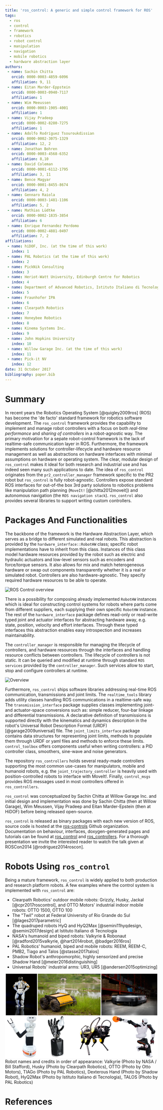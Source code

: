 ```yaml
---
title: 'ros_control: A generic and simple control framework for ROS'
tags:
  - ros
  - control
  - framework
  - robotics
  - robot control
  - manipulation
  - navigation
  - mobile robotics
  - hardware abstraction layer  
authors:
 - name: Sachin Chitta
   orcid: 0000-0003-4859-6096
   affiliation: 9, 11
 - name: Eitan Marder-Eppstein
   orcid: 0000-0003-0940-7117
   affiliation: 1
 - name: Wim Meeussen
   orcid: 0000-0003-1905-4001
   affiliation: 1
 - name: Vijay Pradeep
   orcid: 0000-0002-8280-7275
   affiliation: 1
 - name: Adolfo Rodríguez Tsouroukdissian
   orcid: 0000-0002-3075-1329
   affiliation: 12, 2
 - name: Jonathan Bohren
   orcid: 0000-0003-4568-6352
   affiliation: 8,10
 - name: David Coleman
   orcid: 0000-0001-6112-1795
   affiliation: 3, 11
 - name: Bence Magyar
   orcid: 0000-0001-8455-8674
   affiliation: 4, 2
 - name: Gennaro Raiola
   orcid: 0000-0003-1481-1106
   affiliation: 5, 2
 - name: Mathias Lüdtke
   orcid: 0000-0002-1835-3854
   affiliation: 6
 - name: Enrique Fernandez Perdomo
   orcid: 0000-0002-4881-0497
   affiliation: 7, 2
affiliations:
 - name: hiDOF, Inc. (at the time of this work)
   index: 1
 - name: PAL Robotics (at the time of this work)
   index: 2
 - name: PickNik Consulting
   index: 3
 - name: Heriot-Watt University, Edinburgh Centre for Robotics
   index: 4
 - name: Department of Advanced Robotics, Istituto Italiano di Tecnologia (IIT)
   index: 5
 - name: Fraunhofer IPA
   index: 6
 - name: Clearpath Robotics
   index: 7
 - name: Honeybee Robotics
   index: 8
 - name: Kinema Systems Inc.
   index: 9
 - name: John Hopkins University
   index: 10
 - name: Willow Garage Inc. (at the time of this work)
   index: 11
 - name: Pick-it NV
   index: 12
date: 31 October 2017
bibliography: paper.bib
---
```

# Summary

In recent years the Robotics Operating System [@quigley2009ros] (ROS) has become the 'de facto' standard framework for robotics software development. The `ros_control` framework provides the capability to implement and manage robot controllers with a focus on both _real-time performance_ and _sharing of controllers_ in a robot-agnostic way. The primary motivation for a sepate robot-control framework is the lack of realtime-safe communication layer in ROS. Furthermore, the framework implements solutions for controller-lifecycle and hardware resource management as well as abstractions on hardware interfaces with minimal assumptions on hardware or operating system. The clear, modular design of `ros_control` makes it ideal for both research and industrial use and has indeed seen many such applications to date. The idea of `ros_control` originates from the `pr2_controller_manager` framework specific to the PR2 robot but `ros_control` is fully robot-agnostic. Controllers expose standard ROS interfaces for out-of-the box 3rd party solutions to robotics problems like manipulation path planning (`MoveIt!` [@chitta2012moveit]) and autonomous navigation (the `ROS navigation stack`). `ros_control` also provides several libraries to support writing custom controllers.
<!-- with some ideas borrowed from OROCOS [@bruyninckx2001open].  -->
# Packages And Functionalities

The backbone of the framework is the Hardware Abstraction Layer, which serves as a bridge to different simulated and real robots. This abstraction is provided by the `hardware_interface::RobotHW` class; specific robot implementations have to inherit from this class. Instances of this class model hardware resources provided by the robot such as electric and hydraulic actuators and low-level sensors such as encoders and force/torque sensors. It also allows for mix and match heterogeneous hardware or swap out components transparently whether it is a real or simulated robot. Controllers are also hardware-agnostic. They specify required hardware resources to be able to operate. 

![ROS Control overview](images/ros_control_overview.png) 

There is a possibility for composing already implemented `RobotHW` instances which is ideal for constructing control systems for robots where parts come from different suppliers, each supplying their own specific `RobotHW` instance. The rest of the `hardware_interface` package defines read-only or read-write typed joint and actuator interfaces for abstracting hardware away, e.g. state, position, velocity and effort interfaces. Through these typed interfaces this abstraction enables easy introspection and increases maintainability.

The `controller_manager` is responsible for managing the lifecycle of controllers, and hardware resources through the interfaces and handling resource conflicts between controllers. The lifecycle of controllers is not static. It can be queried and modified at runtime through standard `ROS services` provided by the `controller_manager`. Such services allow to start, stop and configure controllers at runtime.

![Overview](images/overview.png)

Furthermore, `ros_control` ships software libraries addressing real-time ROS communication, transmissions and joint limits. The `realtime_tools` library adds utility classes handling ROS communications in a realtime-safe way. The `transmission_interface` package supplies classes implementing joint- and actuator-space conversions such as: simple reducer, four-bar linkage and differential transmissions. A declarative definition of transmissions is supported directly with the kinematics and dynamics description in the robot's Universal Robot Description Format (URDF) [@garage2009universal] file. The `joint_limits_interface` package contains data structures for representing joint limits, methods to populate them through URDF or yaml files and methods to enforce these limits. `control_toolbox` offers components useful when writing controllers: a PID controller class, smoothers, sine-wave and noise generators. 

The repository `ros_controllers` holds several ready-made controllers supporting the most common use-cases for manipulators, mobile and humanoid robots, e.g. the `joint_trajectory_controller` is heavily used with position-controlled robots to interface with MoveIt!.
Finally, `control_msgs` provides ROS messages used in most controllers offered in `ros_controllers`.

`ros_control` was conceptualized by Sachin Chitta at Willow Garage Inc. and initial design and implementation was done by Sachin Chitta (then at Willow Garage), Wim Meussen, Vijay Pradeep and Eitan Marder-Epstein (then at HiDOF) before being released open-source.

`ros_control` is released as binary packages with each new version of ROS, source code is hosted at the [ros-controls](https://github.com/ros-controls) Github organization. Documentation on behaviour, interfaces, doxygen-generated pages and tutorials can be found at [ros_control](http://wiki.ros.org/ros_control) and [ros_controllers](http://wiki.ros.org/ros_controllers). For a thorough presentation we invite the interested reader to watch the talk given at ROSCon2014 [@rodriguez2014roscon].

# Robots Using `ros_control`

Being a mature framework, `ros_control` is widely applied to both production and research platform robots. A few examples where the control system is implemented with `ros_control` are:
- Clearpath Robotics' outdoor mobile robots: Grizzly, Husky, Jackal [@cpr2017roscontrol], and OTTO Motors' industrial indoor mobile robots: OTTO 1500, OTTO 100
- The "Twil" robot at Federal University of Rio Grande do Sul [@lages2017parametric]
- The quadruped robots HyQ and HyQ2Max [@semini11hyqdesign, @semini2017design] at Istituto Italiano di Tecnologia
- NASA's humanoid and biped robots: Valkyrie & Robonaut [@radford2015valkyrie, @hart2014robot, @badger2016ros]
- PAL Robotics' humanoid, biped and mobile robots: REEM, REEM-C, PMB2, Tiago and Talos [@stasse2017talos] 
- Shadow Robot's anthropomorphic, highly sensorized and precise Shadow Hand [@meier2016distinguishing]
- Universal Robots' industrial arms: UR3, UR5 [@andersen2015optimizing]

![Robots montage](images/ros_control_montage.jpg)
Robot names and credits in order of appearance: Valkyrie (Photo by NASA / Bill Stafford), Husky (Photo by Clearpath Robotics), OTTO (Photo by Otto Motors), TIAGo (Photo by PAL Robotics), Dexterous Hand (Photo by Shadow Robot), HyQ2Max (Photo by Istituto Italiano di Tecnologia), TALOS (Photo by PAL Robotics)

# References
